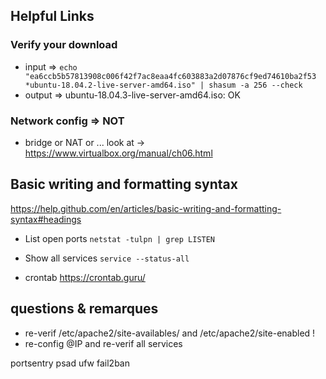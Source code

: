 ## Helpful Links 
### Verify your download
- input => ```echo "ea6ccb5b57813908c006f42f7ac8eaa4fc603883a2d07876cf9ed74610ba2f53 *ubuntu-18.04.2-live-server-amd64.iso" | shasum -a 256 --check```
- output => ubuntu-18.04.3-live-server-amd64.iso: OK

### Network config => NOT
- bridge or NAT or ... look at -> https://www.virtualbox.org/manual/ch06.html
## Basic writing and formatting syntax
https://help.github.com/en/articles/basic-writing-and-formatting-syntax#headings

- List open ports ```netstat -tulpn | grep LISTEN```

- Show all services ```service --status-all```

- crontab  https://crontab.guru/

## questions & remarques
- re-verif /etc/apache2/site-availables/ and /etc/apache2/site-enabled !
- re-config @IP and re-verif all services

portsentry
psad
ufw
fail2ban
